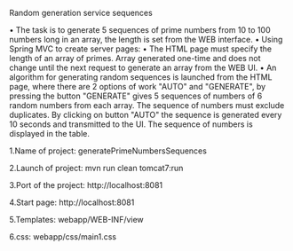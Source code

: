 Random generation service sequences

• The task is to generate 5 sequences of prime numbers from 10 to 100 numbers long
in an array, the length is set from the WEB interface.
• Using Spring MVC to create server pages:
• The HTML page must specify the length of an array of primes. Array generated
one-time and does not change until the next request to generate an array from the WEB UI.
• An algorithm for generating random sequences is launched from the HTML page,
where there are 2 options of work "AUTO" and "GENERATE", by pressing the button
"GENERATE" gives 5 sequences of numbers of 6 random numbers from
each array. The sequence of numbers must exclude duplicates. By clicking on
button "AUTO" the sequence is generated every 10 seconds and transmitted to the UI.
The sequence of numbers is displayed in the table.

1.Name of project: generatePrimeNumbersSequences

2.Launch of project: mvn run clean tomcat7:run

3.Port of the project: http://localhost:8081

4.Start page: http://localhost:8081

5.Templates: webapp/WEB-INF/view

6.css: webapp/css/main1.css



